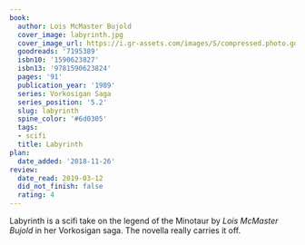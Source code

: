 ```yaml
---
book:
  author: Lois McMaster Bujold
  cover_image: labyrinth.jpg
  cover_image_url: https://i.gr-assets.com/images/S/compressed.photo.goodreads.com/books/1328032566l/7195389.jpg
  goodreads: '7195389'
  isbn10: '1590623827'
  isbn13: '9781590623824'
  pages: '91'
  publication_year: '1989'
  series: Vorkosigan Saga
  series_position: '5.2'
  slug: labyrinth
  spine_color: '#6d0305'
  tags:
  - scifi
  title: Labyrinth
plan:
  date_added: '2018-11-26'
review:
  date_read: 2019-03-12
  did_not_finish: false
  rating: 4
---
```


Labyrinth is a scifi take on the legend of the Minotaur by *Lois McMaster Bujold* in her Vorkosigan saga. The novella really carries it off.

